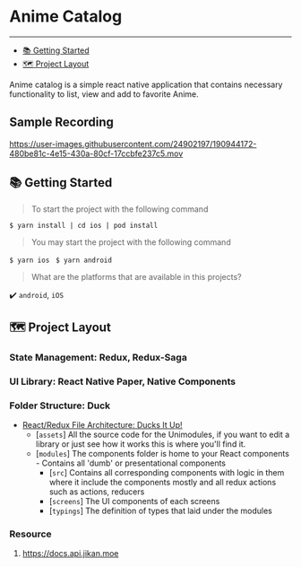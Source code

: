# Anime Catalog

---

- [📚 Getting Started](#-Getting-Started)
- [🗺 Project Layout](#-project-layout)

Anime catalog is a simple react native application that contains necessary functionality to list, view and add to favorite Anime.

## Sample Recording
https://user-images.githubusercontent.com/24902197/190944172-480be81c-4e15-430a-80cf-17ccbfe237c5.mov


## 📚 Getting Started

> To start the project with the following command

`$ yarn install | cd ios | pod install`

> You may start the project with the following command

`$ yarn ios `
`$ yarn android`


> What are the platforms that are available in this projects?

:heavy_check_mark:
`android`, `iOS`


## 🗺 Project Layout

### State Management: Redux, Redux-Saga
###  UI Library: React Native Paper, Native Components

### Folder Structure: Duck
- [React/Redux File Architecture: Ducks It Up!](https://medium.com/building-crowdriff/react-redux-file-architecture-ducks-it-up-6b32eaaba341)
	- [`assets`] All the source code for the Unimodules, if you want to edit a library or just see how it works this is where you'll find it.
	- [`modules`] The components folder is home to your React components - Contains all 'dumb' or presentational components
		- [`src`] Contains all corresponding components with logic in them where it include the components mostly and all redux actions such as actions, reducers
		- [`screens`] The UI components of each screens
		- [`typings`] The definition of types that laid under the modules


### Resource
1. https://docs.api.jikan.moe
